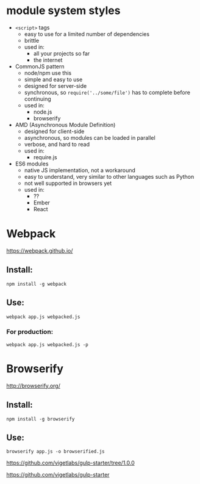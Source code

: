 # module system styles

- `<script>` tags
  - easy to use for a limited number of dependencies
  - brittle
  - used in:
    - all your projects so far
    - the internet
- CommonJS pattern
  - node/npm use this
  - simple and easy to use
  - designed for server-side
  - synchronous, so `require('../some/file')` has to complete before continuing
  - used in:
    - node.js
    - browserify
- AMD (Asynchronous Module Definition)
  - designed for client-side
  - asynchronous, so modules can be loaded in parallel
  - verbose, and hard to read
  - used in:
    - require.js
- ES6 modules
  - native JS implementation, not a workaround
  - easy to understand, very similar to other languages such as Python 
  - not well supported in browsers yet
  - used in:
    - ??
    - Ember
    - React







# Webpack

https://webpack.github.io/

## Install:

```
npm install -g webpack
```


## Use:

```
webpack app.js webpacked.js
```

### For production:

```
webpack app.js webpacked.js -p
```






# Browserify

http://browserify.org/

## Install:

```
npm install -g browserify
```


## Use: 

```
browserify app.js -o browserified.js
```





https://github.com/vigetlabs/gulp-starter/tree/1.0.0






https://github.com/vigetlabs/gulp-starter

